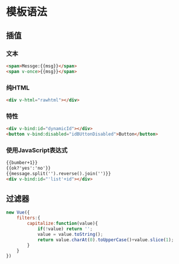 # 模板语法

## 插值

### 文本
```html
<span>Messge:{{msg}}</span>
<span v-once>{{msg}}</span>
```
### 纯HTML
```html
<div v-html="rawhtml"></div>
```

### 特性
```html
<div v-bind:id="dynamicId"></div>
<button v-bind:disabled="idBUttonDisabled">Button</button>
```

### 使用JavaScript表达式
```html
{{bumber+1}}
{{ok?'yes':'no'}}
{{message.split('').reverse().join('')}}
<div v-bind:id="'list'+id"></div>
```


## 过滤器
```javascript
new Vue({
    filters:{
        capitalize:function(value){
            if(!value) return '';
            value = value.toString();
            return value.charAt(0).toUpperCase()+value.slice(1);
        }
    }
})
```